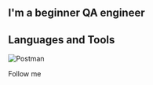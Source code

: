 ## I'm a beginner QA engineer

## Languages and Tools
![Postman](https://img.shields.io/badge/-Postman-090909?style=for-the-badge&logo=postman)

Follow me

